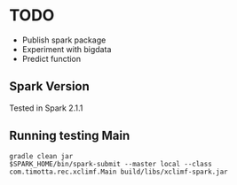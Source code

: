 TODO
====

- Publish spark package
- Experiment with bigdata
- Predict function

## Spark Version

Tested in Spark 2.1.1

## Running testing Main

```
gradle clean jar
$SPARK_HOME/bin/spark-submit --master local --class com.timotta.rec.xclimf.Main build/libs/xclimf-spark.jar
```

